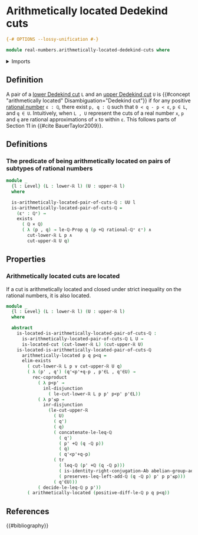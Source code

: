 # Arithmetically located Dedekind cuts

```agda
{-# OPTIONS --lossy-unification #-}

module real-numbers.arithmetically-located-dedekind-cuts where
```

<details><summary>Imports</summary>

```agda
open import elementary-number-theory.addition-rational-numbers
open import elementary-number-theory.additive-group-of-rational-numbers
open import elementary-number-theory.difference-rational-numbers
open import elementary-number-theory.inequality-rational-numbers
open import elementary-number-theory.positive-rational-numbers
open import elementary-number-theory.rational-numbers
open import elementary-number-theory.strict-inequality-rational-numbers

open import foundation.binary-transport
open import foundation.cartesian-product-types
open import foundation.conjunction
open import foundation.coproduct-types
open import foundation.dependent-pair-types
open import foundation.disjunction
open import foundation.existential-quantification
open import foundation.identity-types
open import foundation.logical-equivalences
open import foundation.raising-universe-levels
open import foundation.subtypes
open import foundation.transport-along-identifications
open import foundation.universe-levels

open import group-theory.abelian-groups

open import real-numbers.dedekind-real-numbers
open import real-numbers.lower-dedekind-real-numbers
open import real-numbers.upper-dedekind-real-numbers
```

</details>

## Definition

A pair of a [lower Dedekind cut](real-numbers.lower-dedekind-real-numbers.md)
`L` and an [upper Dedekind cut](real-numbers.upper-dedekind-real-numbers.md) `U`
is {{#concept "arithmetically located" Disambiguation="Dedekind cut"}} if for
any positive [rational number](elementary-number-theory.rational-numbers.md)
`ε : ℚ`, there exist `p, q : ℚ` such that `0 < q - p < ε`, `p ∈ L`, and `q ∈ U`.
Intuitively, when `L , U` represent the cuts of a real number `x`, `p` and `q`
are rational approximations of `x` to within `ε`. This follows parts of Section
11 in {{#cite BauerTaylor2009}}.

## Definitions

### The predicate of being arithmetically located on pairs of subtypes of rational numbers

```agda
module _
  {l : Level} (L : lower-ℝ l) (U : upper-ℝ l)
  where

  is-arithmetically-located-pair-of-cuts-ℚ : UU l
  is-arithmetically-located-pair-of-cuts-ℚ =
    (ε⁺ : ℚ⁺) →
    exists
      ( ℚ × ℚ)
      ( λ (p , q) → le-ℚ-Prop q (p +ℚ rational-ℚ⁺ ε⁺) ∧
        cut-lower-ℝ L p ∧
        cut-upper-ℝ U q)
```

## Properties

### Arithmetically located cuts are located

If a cut is arithmetically located and closed under strict inequality on the
rational numbers, it is also located.

```agda
module _
  {l : Level} (L : lower-ℝ l) (U : upper-ℝ l)
  where

  abstract
    is-located-is-arithmetically-located-pair-of-cuts-ℚ :
      is-arithmetically-located-pair-of-cuts-ℚ L U →
      is-located-cut (cut-lower-ℝ L) (cut-upper-ℝ U)
    is-located-is-arithmetically-located-pair-of-cuts-ℚ
      arithmetically-located p q p<q =
      elim-exists
        ( cut-lower-ℝ L p ∨ cut-upper-ℝ U q)
        ( λ (p' , q') (q'<p'+q-p , p'∈L , q'∈U) →
          rec-coproduct
            ( λ p<p' →
              inl-disjunction
                ( le-cut-lower-ℝ L p p' p<p' p'∈L))
            ( λ p'≤p →
              inr-disjunction
                (le-cut-upper-ℝ
                  ( U)
                  ( q')
                  ( q)
                  ( concatenate-le-leq-ℚ
                    ( q')
                    ( p' +ℚ (q -ℚ p))
                    ( q)
                    ( q'<p'+q-p)
                  ( tr
                    ( leq-ℚ (p' +ℚ (q -ℚ p)))
                    ( is-identity-right-conjugation-Ab abelian-group-add-ℚ p q)
                    ( preserves-leq-left-add-ℚ (q -ℚ p) p' p p'≤p)))
                  ( q'∈U)))
            ( decide-le-leq-ℚ p p'))
        ( arithmetically-located (positive-diff-le-ℚ p q p<q))
```

## References

{{#bibliography}}
